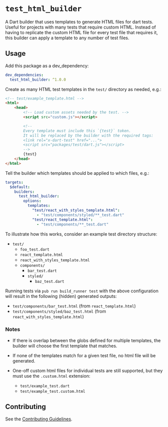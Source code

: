 # `test_html_builder`

A Dart builder that uses templates to generate HTML files for dart tests. Useful
for projects with many tests that require custom HTML. Instead of having to
replicate the custom HTML file for every test file that requires it, this
builder can apply a template to any number of test files.

## Usage

Add this package as a dev_dependency:

```yaml
dev_dependencies:
  test_html_builder: ^1.0.0
```

Create as many HTML test templates in the `test/` directory as needed, e.g.:

```html
<!-- test/example_template.html -->
<html>
    <head>
        <!-- Load custom assets needed by the test. -->
        <script src="custom.js"></script>

        <!--
        Every template must include this `{test}` token.
        It will be replaced by the builder with the required tags:
        <link rel="x-dart-test" href="...">
        <script src="packages/test/dart.js"></script>
        -->
        {test}
    </head>
</html>
```

Tell the builder which templates should be applied to which files, e.g.:

```yaml
targets:
  $default:
    builders:
      test_html_builder:
        options:
          templates:
            "test/react_with_styles_template.html":
              - "test/components/styled/**_test.dart"
            "test/react_template.html":
              - "test/components/**_test.dart"
```

To illustrate how this works, consider an example test directory structure:

- `test/`
  - `foo_test.dart`
  - `react_template.html`
  - `react_with_styles_template.html`
  - `components/`
    - `bar_test.dart`
    - `styled/`
      - `baz_test.dart`

Running tests via `pub run build_runner test` with the above configuration will
result in the following (hidden) generated outputs:

- `test/components/bar_test.html` (from `react_template.html`)
- `test/components/styled/baz_test.html` (from `react_with_styles_template.html`)

### Notes

- If there is overlap between the globs defined for multiple templates, the
  builder will choose the first template that matches.

- If none of the templates match for a given test file, no html file will be
  generated.

- One-off custom html files for individual tests are still supported, but they
  must use the `.custom.html` extension:
  - `test/example_test.dart`
  - `test/example_test.custom.html`

## Contributing

See the [Contributing Guidelines][contributing].

[contributing]: /CONTRIBUTING.md
